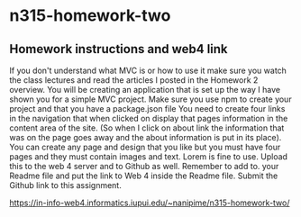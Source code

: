 # n315-homework-two

## Homework instructions and web4 link

If you don't understand what MVC is or how to use it make sure you watch the class lectures and read the articles I posted in the Homework 2 overview. 
You will be creating an application that is set up the way I have shown you for a simple MVC project. 
Make sure you use npm to create your project and that you have a package.json file
You need to create four links in the navigation that when clicked on display that pages information in the content area of the site. (So when I click on about link the information that was on the page goes away and the about information is put in its place).
You can create any page and design that you like but you must have four pages and they must contain images and text. Lorem is fine to use. 
Upload this to the web 4 server and to Github as well. Remember to add to. your Readme file and put the link to Web 4 inside the Readme file. 
Submit the Github link to this assignment. 

https://in-info-web4.informatics.iupui.edu/~nanipime/n315-homework-two/
